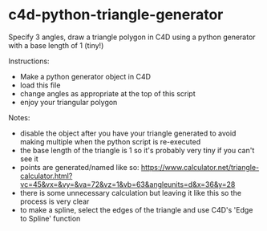 # c4d-python-triangle-generator
Specify 3 angles, draw a triangle polygon in C4D using a python generator with a base length of 1 (tiny!)

Instructions:
- Make a python generator object in C4D
- load this file
- change angles as appropriate at the top of this script
- enjoy your triangular polygon

Notes:
- disable the object after you have your triangle generated to avoid making multiple when the python script is re-executed
- the base length of the triangle is 1 so it's probably very tiny if you can't see it
- points are generated/named like so: https://www.calculator.net/triangle-calculator.html?vc=45&vx=&vy=&va=72&vz=1&vb=63&angleunits=d&x=36&y=28
- there is some unnecessary calculation but leaving it like this so the process is very clear
- to make a spline, select the edges of the triangle and use C4D's 'Edge to Spline' function
